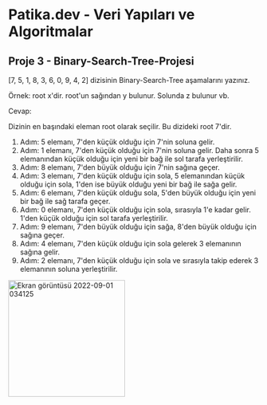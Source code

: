 # Patika.dev - Veri Yapıları ve Algoritmalar
## Proje 3 - Binary-Search-Tree-Projesi

[7, 5, 1, 8, 3, 6, 0, 9, 4, 2] dizisinin Binary-Search-Tree aşamalarını yazınız.

Örnek: root x'dir. root'un sağından y bulunur. Solunda z bulunur vb.

Cevap:

Dizinin en başındaki eleman root olarak seçilir. Bu dizideki root 7'dir. 

1. Adım: 5 elemanı, 7'den küçük olduğu için 7'nin soluna gelir.
2. Adım: 1 elemanı, 7'den küçük olduğu için 7'nin soluna gelir. Daha sonra 5 elemanından küçük olduğu için yeni bir bağ ile sol tarafa yerleştirilir.
3. Adım: 8 elemanı, 7'den büyük olduğu için 7'nin sağına geçer.
4. Adım: 3 elemanı, 7'den küçük olduğu için sola, 5 elemanından küçük olduğu için sola, 1'den ise büyük olduğu yeni bir bağ ile sağa gelir.
5. Adım: 6 elemanı, 7'den küçük olduğu sola, 5'den büyük olduğu için yeni bir bağ ile sağ tarafa geçer.
6. Adım: 0 elemanı, 7'den küçük olduğu için sola, sırasıyla 1'e kadar gelir. 1'den küçük olduğu için sol tarafa yerleştirilir.
7. Adım: 9 elemanı, 7'den büyük olduğu için sağa, 8'den büyük olduğu için sağına geçer.
8. Adım: 4 elemanı, 7'den küçük olduğu için sola gelerek 3 elemanının sağına gelir.
9. Adım: 2 elemanı, 7'den küçük olduğu için sola ve sırasıyla takip ederek 3 elemanının soluna yerleştirilir.

<img width="234" alt="Ekran görüntüsü 2022-09-01 034125" src="https://user-images.githubusercontent.com/111930812/187810568-8c574b8c-501f-4a07-b597-65cb9838e774.png">
